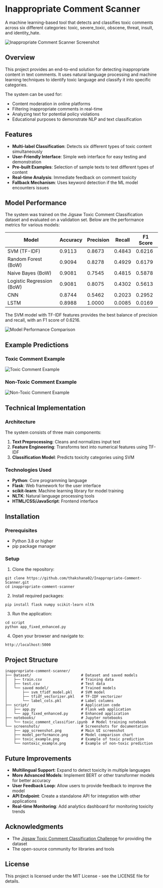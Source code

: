 # Inappropriate Comment Scanner

A machine learning-based tool that detects and classifies toxic comments across six different categories: toxic, severe_toxic, obscene, threat, insult, and identity_hate.

![Inappropriate Comment Scanner Screenshot](screenshots/app_screenshot.png)

## Overview

This project provides an end-to-end solution for detecting inappropriate content in text comments. It uses natural language processing and machine learning techniques to identify toxic language and classify it into specific categories.

The system can be used for:
- Content moderation in online platforms
- Filtering inappropriate comments in real-time
- Analyzing text for potential policy violations
- Educational purposes to demonstrate NLP and text classification

## Features

- **Multi-label Classification**: Detects six different types of toxic content simultaneously
- **User-Friendly Interface**: Simple web interface for easy testing and demonstration
- **Pre-built Examples**: Selection of sample texts to test different types of content
- **Real-time Analysis**: Immediate feedback on comment toxicity
- **Fallback Mechanism**: Uses keyword detection if the ML model encounters issues

## Model Performance

The system was trained on the Jigsaw Toxic Comment Classification dataset and evaluated on a validation set. Below are the performance metrics for various models:

| Model                      | Accuracy | Precision | Recall   | F1 Score |
|----------------------------|----------|-----------|----------|----------|
| SVM (TF-IDF)               | 0.9113   | 0.8673    | 0.4843   | 0.6216   |
| Random Forest (BoW)        | 0.9094   | 0.8278    | 0.4929   | 0.6179   |
| Naive Bayes (BoW)          | 0.9081   | 0.7545    | 0.4815   | 0.5878   |
| Logistic Regression (BoW)  | 0.9081   | 0.8075    | 0.4302   | 0.5613   |
| CNN                        | 0.8744   | 0.5462    | 0.2023   | 0.2952   |
| LSTM                       | 0.8988   | 1.0000    | 0.0085   | 0.0169   |

The SVM model with TF-IDF features provides the best balance of precision and recall, with an F1 score of 0.6216.

![Model Performance Comparison](screenshots/model_performance.png)

## Example Predictions

### Toxic Comment Example
![Toxic Comment Example](screenshots/toxic_example.png)

### Non-Toxic Comment Example
![Non-Toxic Comment Example](screenshots/nontoxic_example.png)

## Technical Implementation

### Architecture

The system consists of three main components:
1. **Text Preprocessing**: Cleans and normalizes input text
2. **Feature Engineering**: Transforms text into numerical features using TF-IDF
3. **Classification Model**: Predicts toxicity categories using SVM

### Technologies Used

- **Python**: Core programming language
- **Flask**: Web framework for the user interface
- **scikit-learn**: Machine learning library for model training
- **NLTK**: Natural language processing tools
- **HTML/CSS/JavaScript**: Frontend interface

## Installation

### Prerequisites
- Python 3.8 or higher
- pip package manager

### Setup

1. Clone the repository:
```
git clone https://github.com/thakshana02/Inappropriate-Comment-Scanner.git
cd inappropriate-comment-scanner
```

2. Install required packages:
```
pip install flask numpy scikit-learn nltk
```

3. Run the application:
```
cd script
python app_fixed_enhanced.py
```

4. Open your browser and navigate to:
```
http://localhost:5000
```

## Project Structure

```
inappropriate-comment-scanner/
├── Dataset/                       # Dataset and saved models
│   ├── train.csv                  # Training data
│   ├── test.csv                   # Test data
│   └── saved model/               # Trained models
│       ├── svm_tfidf_model.pkl    # SVM model
│       ├── tfidf_vectorizer.pkl   # TF-IDF vectorizer
│       └── label_cols.pkl         # Label columns
├── script/                        # Application code
│   ├── app.py                     # Flask web application
│   └── app_fixed_enhanced.py      # Enhanced application
├── notebooks/                     # Jupyter notebooks
│   └── toxic_comment_classifier.ipynb  # Model training notebook
└── screenshots/                   # Screenshots for documentation
    ├── app_screenshot.png         # Main UI screenshot
    ├── model_performance.png      # Model comparison chart
    ├── toxic_example.png          # Example of toxic prediction
    └── nontoxic_example.png       # Example of non-toxic prediction
```

## Future Improvements

- **Multilingual Support**: Expand to detect toxicity in multiple languages
- **More Advanced Models**: Implement BERT or other transformer models for better accuracy
- **User Feedback Loop**: Allow users to provide feedback to improve the model
- **API Endpoint**: Create a standalone API for integration with other applications
- **Real-time Monitoring**: Add analytics dashboard for monitoring toxicity trends

## Acknowledgments

- The [Jigsaw Toxic Comment Classification Challenge](https://www.kaggle.com/c/jigsaw-toxic-comment-classification-challenge) for providing the dataset
- The open-source community for libraries and tools

## License

This project is licensed under the MIT License - see the LICENSE file for details.